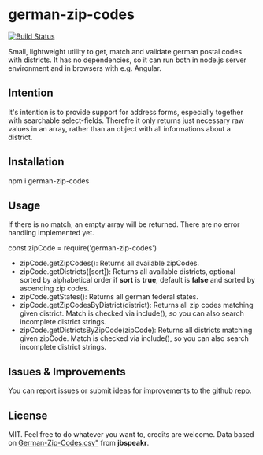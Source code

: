 # german-zip-codes
[![Build Status](https://travis-ci.org/stonymahony/german-zip-codes.svg?branch=master)](https://travis-ci.org/stonymahony/german-zip-codes)

Small, lightweight utility to get, match and validate german postal codes with districts.
It has no dependencies, so it can run both in node.js server environment and in browsers with e.g. Angular.

## Intention
It's intention is to provide support for address forms, especially together with searchable select-fields. Therefre it only returns just necessary raw values in an array, rather than an object with all informations about a district.

## Installation
npm i german-zip-codes

## Usage
If there is no match, an empty array will be returned.
There are no error handling implemented yet.

const zipCode = require('german-zip-codes')

* zipCode.getZipCodes(): Returns all available zipCodes.
* zipCode.getDistricts([sort]): Returns all available districts, optional sorted by alphabetical order if **sort** is **true**, default is **false** and sorted by ascending zip codes.
* zipCode.getStates(): Returns all german federal states.
* zipCode.getZipCodesByDistrict(district): Returns all zip codes matching given district. Match is checked via include(), so you can also search incomplete district strings.
* zipCode.getDistrictsByZipCode(zipCode): Returns all districts matching given zipCode. Match is checked via include(), so you can also search incomplete district strings.

## Issues & Improvements
You can report issues or submit ideas for improvements to the github [repo](https://github.com/stonymahony/german-zip-codes/issues). 

## License
MIT. Feel free to do whatever you want to, credits are welcome.
Data based on [German-Zip-Codes.csv"](https://gist.github.com/jbspeakr/4565964) from **jbspeakr**.
